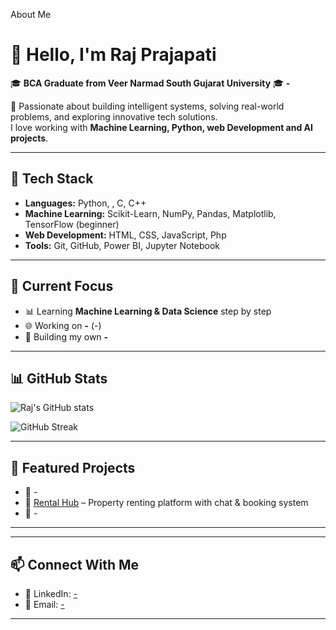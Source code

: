 
About Me

# 👋 Hello, I'm Raj Prajapati  

🎓 **BCA Graduate from Veer Narmad South Gujarat University** 
🎓 **-**

🚀 Passionate about building intelligent systems, solving real-world problems, and exploring innovative tech solutions.  
I love working with **Machine Learning, Python, web Development and AI projects**.  

---

## 🔧 Tech Stack  
- **Languages:** Python, , C, C++  
- **Machine Learning:** Scikit-Learn, NumPy, Pandas, Matplotlib, TensorFlow (beginner)  
- **Web Development:** HTML, CSS, JavaScript, Php  
- **Tools:** Git, GitHub, Power BI, Jupyter Notebook  

---

## 📌 Current Focus  
- 📊 Learning **Machine Learning & Data Science** step by step  
- 🌐 Working on **-** (-)  
- 🤖 Building my own **-**  

---

## 📊 GitHub Stats  

![Raj's GitHub stats](https://github-readme-stats.vercel.app/api?username=Rajprajapati01&show_icons=true&theme=radical)    

![GitHub Streak](https://github-readme-streak-stats.herokuapp.com/?user=Rajprajapati01&theme=radical)  

---

## 📂 Featured Projects  
- 🔹 -  
- 🔹 [Rental Hub](#) – Property renting platform with chat & booking system  
- 🔹 - 

---

---

## 📫 Connect With Me  
- 💼 LinkedIn: [-](#)   
- 📧 Email: [-](#)  

---

 
